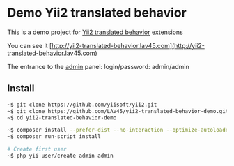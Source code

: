 Demo Yii2 translated behavior
===============================

This is a demo project for [Yii2 translated behavior](https://github.com/LAV45/yii2-translated-behavior) extensions

You can see it [http://yii2-translated-behavior.lav45.com](http://yii2-translated-behavior.lav45.com)

The entrance to the [admin](http://yii2-translated-behavior.lav45.com/admin) panel:
login/password: admin/admin

Install
-------

```bash
~$ git clone https://github.com/yiisoft/yii2.git
~$ git clone https://github.com/LAV45/yii2-translated-behavior-demo.git
~$ cd yii2-translated-behavior-demo

~$ composer install --prefer-dist --no-interaction --optimize-autoloader --no-dev
~$ composer run-script install

# Create first user
~$ php yii user/create admin admin
```
